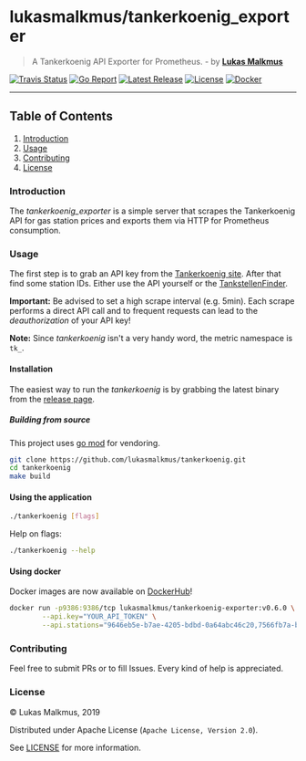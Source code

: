 # lukasmalkmus/tankerkoenig_exporter

> A Tankerkoenig API Exporter for Prometheus. - by **[Lukas Malkmus]**

[![Travis Status][travis_badge]][travis]
[![Go Report][report_badge]][report]
[![Latest Release][release_badge]][release]
[![License][license_badge]][license]
[![Docker][docker_badge]][docker]

---

## Table of Contents

1. [Introduction](#introduction)
2. [Usage](#usage)
3. [Contributing](#contributing)
4. [License](#license)

### Introduction

The *tankerkoenig_exporter* is a simple server that scrapes the Tankerkoenig API
for gas station prices and exports them via HTTP for Prometheus consumption.

### Usage

The first step is to grab an API key from the [Tankerkoenig site]. After that
find some station IDs. Either use the API yourself or the [TankstellenFinder].

**Important:** Be advised to set a high scrape interval (e.g. 5min). Each scrape
performs a direct API call and to frequent requests can lead to the
_deauthorization_ of your API key!

**Note:** Since *tankerkoenig* isn't a very handy word, the metric namespace is
`tk_`.

#### Installation

The easiest way to run the *tankerkoenig* is by grabbing the latest binary from
the [release page][release].

##### Building from source

This project uses [go mod] for vendoring.

```bash
git clone https://github.com/lukasmalkmus/tankerkoenig.git
cd tankerkoenig
make build
```

#### Using the application

```bash
./tankerkoenig [flags]
```

Help on flags:

```bash
./tankerkoenig --help
```

#### Using docker

Docker images are now available on [DockerHub]!

```bash
docker run -p9386:9386/tcp lukasmalkmus/tankerkoenig-exporter:v0.6.0 \
        --api.key="YOUR_API_TOKEN" \
        --api.stations="9646eb5e-b7ae-4205-bdbd-0a64abc46c20,7566fb7a-b7cc-5214-bcad-0a53abd46d14"
```

### Contributing

Feel free to submit PRs or to fill Issues. Every kind of help is appreciated.

### License

© Lukas Malkmus, 2019

Distributed under Apache License (`Apache License, Version 2.0`).

See [LICENSE](LICENSE) for more information.

<!-- Links -->
[go mod]: https://golang.org/cmd/go/#hdr-Module_maintenance
[Lukas Malkmus]: https://github.com/lukasmalkmus
[Tankerkoenig site]: https://creativecommons.tankerkoenig.de/#usage
[TankstellenFinder]: https://creativecommons.tankerkoenig.de/TankstellenFinder/index.html
[DockerHub]: https://hub.docker.com/r/lukasmalkmus/tankerkoenig-exporter

<!-- Badges -->
[travis]: https://travis-ci.com/lukasmalkmus/tankerkoenig_exporter
[travis_badge]: https://travis-ci.com/lukasmalkmus/tankerkoenig_exporter.svg
[report]: https://goreportcard.com/report/github.com/lukasmalkmus/tankerkoenig_exporter
[report_badge]: https://goreportcard.com/badge/github.com/lukasmalkmus/tankerkoenig_exporter
[release]: https://github.com/lukasmalkmus/tankerkoenig_exporter/releases
[release_badge]: https://img.shields.io/github/release/lukasmalkmus/tankerkoenig_exporter.svg
[license]: https://opensource.org/licenses/Apache-2.0
[license_badge]: https://img.shields.io/badge/license-Apache-blue.svg
[docker]: https://hub.docker.com/r/lukasmalkmus/tankerkoenig-exporter
[docker_badge]: https://img.shields.io/docker/pulls/lukasmalkmus/tankerkoenig-exporter.svg
